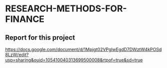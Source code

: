 # RESEARCH-METHODS-FOR-FINANCE
## Report for this project
https://docs.google.com/document/d/1Mpjgt02VPglwEgdD7DWztW4kPOSd8LzW/edit?usp=sharing&ouid=105410040313699500008&rtpof=true&sd=true
